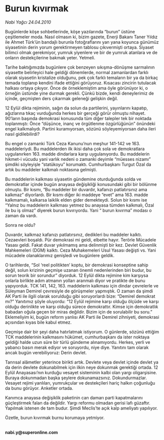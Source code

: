 # Burun kıvırmak

*Nabi Yağcı 24.04.2010*

<div class="yazi"><p>Bugünlerde köşe sohbetlerinde, köşe yazılarında “burun” üstüne çeşitlemeler moda. Nasıl olmasın ki, bizim gazete, Enerji Bakanı Taner Yıldız ile Ahmet Türk’ün bandajlı burunla fotoğraflarını yan yana koyunca günümüz siyasetinin derin yorum gerektirmeyen tablosu çıkıvermişti ortaya. Siyaset bilimci olmak gerekmiyor, yumruk yiyenlere ve bir de yumruk atanlara ve de onların destekçilerine bakmak yeter. Yetmeli.</p>
<p>Tarihe baktığımızda bugünlere çok benzeyen sıkışma-dönüşme sarmalının siyasette belirleyici hale geldiği dönemlerde, normal zamanlardan farklı olarak siyasetin kristalize olduğunu, pek çok farklı temaların bir ya da birkaç temada toplanıp kendini ifade ettiğini görüyoruz. Kısacası zincirin tutulacak halkası ortaya çıkıyor. Önce de örneklemiştim ama öyle görünüyor ki, o örneğin üstünde yine durmak gerekli. Çünkü bizde, kendi deneylerimiz de içinde, geçmişten ders çıkarmak geleneği gelişkin değil.</p>
<p>12 Eylül dikta rejiminin, sağın da solun da partilerini, yayınlarını kapatıp, ağızlarına tıkaç vurduğunda herkes bir gerçeği görür olmuştu nihayet. 90’ların başında demokrasi konusunda tüm diğer talepler tek bir noktada toplanmıştı: Önce “düşünce, inanç ve örgütlenme özgürlüğünün” önündeki engel kalkmalıydı. Partini kuramıyorsan, sözünü söyleyemiyorsan daha ileri nasıl gidilebilirdi?</p>
<p>Bu engel o zamanki Türk Ceza Kanunu’nun meşhur 141-142 ve 163. maddeleriydi. Bu maddelerden ilk ikisi daha çok sola ve demokratlara uygulanırken 163. madde dindarlara karşı uygulanıyordu. Bu maddelerin hikmet-i vücudu yani varlık nedeni o zamanki deyimle “müesses nizamı” şimdiki söyleyişle “statükoyu” korumaktı. Cumhurbaşkanı Turgut Özal da artık bu maddeler kalkmalı noktasına gelmişti. </p>
<p>Bu maddelerin kalkması siyasetin gündemine oturduğunda solda ve demokratlar içinde bugün anayasa değişikliği konusundaki gibi bir bölünme olmuştu. Bir kısmı, “Bu maddeler bir duvardır, kafanızı patlatırsınız ama kalkmaz” diyorlardı. Bir kısmı diğer iki maddeye “evet” ama 163. madde kalkmamalı, kalkarsa laiklik elden gider demekteydi. Solun bir kısmı ise “Yalnız bu maddelerin kalkması yetmez bu anayasa tümden kalkmalı, Özal ile bu iş olmaz” diyerek burun kıvırıyordu. Yani “ burun kıvırma” modası o zaman da vardı. </p>
<p>Sonra ne oldu?</p>
<p>Duvardır, kalkmaz kafanızı patlatırsınız, dedikleri bu maddeler kalktı. Cezaevleri boşaldı. Pür demokrasi mi geldi, elbette hayır. Terörle Mücadele Yasası geldi. Fakat duvar yıkılmamış ama delinmişti bir kez. Devlet Güvenlik Mahkemeleri (DGM) kalktı. Ceza Muhakemeleri Usul Yasası değişti vs. Yani mücadele olanaklarımız genişledi ve bugünlere geldik. </p>
<p>O tarihlerde, “Sol ‘reel politikten’ koptu, bir demokrasi konseptine sahip değil, solun krizinin geçmişe uzanan önemli nedenlerinden biri budur, bu sorun teorik bir sorundur” diyorduk. 12 Eylül dikta rejimine kim karşıysa onlarla birlikte adım atmanın yolları aranmalı diyor ve pratikte de bunu yapıyorduk. TCK 141, 142, 163. maddelerin kalkması için dindar çevrelerle ve Süleyman Demirel çevresiyle de görüşmeler yapmıştık. O zaman da şimdi AK Parti ile ilgili olarak sorulduğu gibi soruyorlardı bize: “Demirel demokrat mı?” Yanıtımız şöyle oluyordu: “12 Eylül rejimine karşı olduğu ölçüde ve karşı olduğu derinlikte ve karşı olduğu sürece demokrattır. Kimse için demokratlık babadan oğula geçen bir miras değildir. Bizim için de sorulabilir bu soru.” Eklemeliyim ki, bugün reform yanlısı AK Parti ile Demirel zihniyeti, demokrasi açısından kıyas bile kabul etmez. </p>
<p>Geçmişe dair bir şeyi daha hatırlatmak istiyorum. O günlerde, sözünü ettiğim TCK maddelerinin kalkmasını hükümet, cumhurbaşkanı da ister noktaya geldiği halde uzun süre bir türlü gündeme alınamıyordu. Herkes, yerli ve yabancı basın merak ediyor ve soruyordu, niye diye. Yanıtını tam olarak ancak bugün verebiliyoruz: Derin devlet.</p>
<p>Tanrısal alâmetler yeterince birikti artık. Devlete veya devlet içinde devlet ya da derin devlete dokunabilmek için ilkin neye dokunmak gerektiği ortada. 12 Eylül Anayasası’nın kurduğu vesayet sisteminin kalbi olan yargı oligarşisine. Buraya dokunmadan başka şeylere dokunamazsınız. Dokundurmazlar. Vesayet rejimi yanlıları, yumrukçular ve destekçileri hariç halkın çoğunluğu da bunu görüyor. Anketler ortada. </p>
<p>Kanımca anayasa değişiklik paketinin can damarı parti kapatmalarını güçleştirmek falan da değildir. Yargı reformu olmadan gerisi lafı güzaftır. Yapılmak istenen de tam budur. Şimdi Meclis’te açık kalp ameliyatı yapılıyor. </p>
<p>Özetle, burun kıvırmak burnu korumaya yetmiyor.</p>
<p><b><br/>nabi.y@superonline.com</b></p></div>
